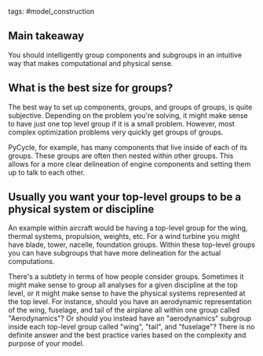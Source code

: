 tags: #model_construction


## Main takeaway
You should intelligently group components and subgroups in an intuitive way that makes computational and physical sense.

## What is the best size for groups?
The best way to set up components, groups, and groups of groups, is quite subjective. Depending on the problem you're solving, it might make sense to have just one top level group if it is a small problem. However, most complex optimization problems very quickly get groups of groups.

PyCycle, for example, has many components that live inside of each of its groups. These groups are often then nested within other groups. This allows for a more clear delineation of engine components and setting them up to talk to each other.

## Usually you want your top-level groups to be a physical system or discipline
An example within aircraft would be having a top-level group for the wing, thermal systems, propulsion, weights, etc. For a wind turbine you might have blade, tower, nacelle, foundation groups. Within these top-level groups you can have subgroups that have more delineation for the actual computations.

There's a subtlety in terms of how people consider groups. Sometimes it might make sense to group all analyses for a given discipline at the top level, or it might make sense to have the physical systems represented at the top level. For instance, should you have an aerodynamic representation of the wing, fuselage, and tail of the airplane all within one group called "Aerodynamics"? Or should you instead have an "aerodynamics" subgroup inside each top-level group called "wing", "tail", and "fuselage"? There is no definite answer and the best practice varies based on the complexity and purpose of your model.

